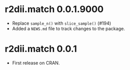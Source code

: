# r2dii.match 0.0.1.9000

* Replace `sample_n()` with `slice_sample()` (#194)
* Added a `NEWS.md` file to track changes to the package.

# r2dii.match 0.0.1

* First release on CRAN.
